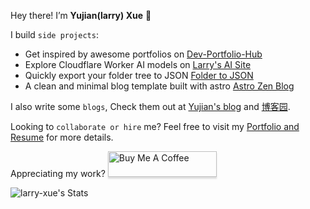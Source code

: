 Hey there! I’m **Yujian(larry) Xue** 👋

I build `side projects`:
- Get inspired by awesome portfolios on [Dev-Portfolio-Hub](https://dev-portfolio-hub.larryxue.dev/)
- Explore Cloudflare Worker AI models on [Larry's AI Site](https://ai.larryxue.dev/)
- Quickly export your folder tree to JSON [Folder to JSON](https://folder2json.larryxue.dev/)
- A clean and minimal blog template built with astro [Astro Zen Blog](https://github.com/larry-xue/astro-zen-blog)

I also write some `blogs`, Check them out at [Yujian's blog](https://blog.larryxue.dev/) and [博客园](https://www.cnblogs.com/azoux).

Looking to `collaborate or hire` me? Feel free to visit my [Portfolio and Resume](https://larryxue.dev) for more details.

Appreciating my work?
<a href="https://www.buymeacoffee.com/yujian.xue" target="_blank"><img src="https://www.buymeacoffee.com/assets/img/custom_images/orange_img.png" alt="Buy Me A Coffee" style="height: 41px !important;width: 174px !important;box-shadow: 0px 3px 2px 0px rgba(190, 190, 190, 0.5) !important;-webkit-box-shadow: 0px 3px 2px 0px rgba(190, 190, 190, 0.5) !important;" ></a>

![larry-xue's Stats](https://github-readme-stats.vercel.app/api?username=larry-xue&theme=radical&show_icons=true&hide_border=true&count_private=true)
